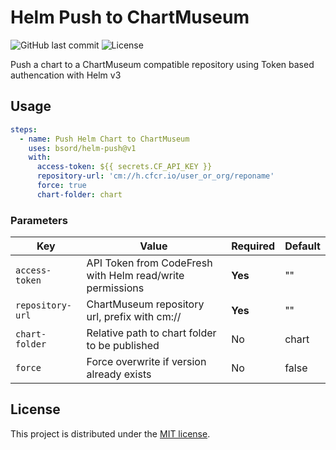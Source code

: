# Helm Push to ChartMuseum
![GitHub last commit](https://img.shields.io/github/last-commit/bsord/cf-helm-push.svg)
![License](https://img.shields.io/github/license/bsord/cf-helm-push.svg?style=flat)

Push a chart to a ChartMuseum compatible repository using Token based authencation with Helm v3

## Usage
```yaml
steps:
  - name: Push Helm Chart to ChartMuseum
    uses: bsord/helm-push@v1
    with:
      access-token: ${{ secrets.CF_API_KEY }}
      repository-url: 'cm://h.cfcr.io/user_or_org/reponame'
      force: true
      chart-folder: chart
```

### Parameters

| Key | Value | Required | Default |
| ------------- | ------------- | ------------- | ------------- |
| `access-token` | API Token from CodeFresh with Helm read/write permissions | **Yes** | "" |
| `repository-url` | ChartMuseum repository url, prefix with cm:// | **Yes** | "" |
| `chart-folder` | Relative path to chart folder to be published| No | chart |
| `force` | Force overwrite if version already exists | No | false |

## License

This project is distributed under the [MIT license](LICENSE.md).

